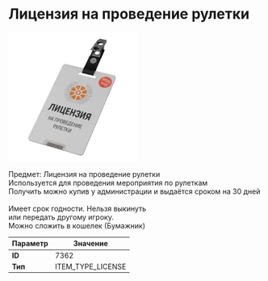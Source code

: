 # Лицензия на проведение рулетки

![Item Image](../img/7362.webp?raw=true)

Предмет: Лицензия на проведение рулетки<br>Используется для проведения мероприятия по рулеткам<br>Получить можно купив у администрации и выдаётся сроком на 30 дней<br><br>Имеет срок годности. Нельзя выкинуть<br>или передать другому игроку.<br>Можно сложить в кошелек (Бумажник)


| Параметр | Значение |
|----------|----------|
| **ID** | 7362 |
| **Тип** | ITEM_TYPE_LICENSE |

